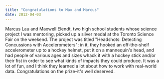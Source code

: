 ```yaml
---
title: "Congratulations to Max and Marcus"
date: 2012-04-03
---
```

Marcus Lau and Maxwell Elendt, two high school students whose science project I was mentoring, picked up a silver medal at the Toronto Science Fair on the weekend. The project was titled "Headshots: Detecting Concussions with Accelerometers"; in it, they hooked an off-the-shelf accelerometer up to a hockey helmet, put it on a mannequin's head, and had people of various ages and sizes whack it with a hockey stick and/or their fist in order to see what kinds of impacts they could produce. It was a lot of fun, and I think they learned a lot about how to work with real-world data. Congratulations on the prize–it's well deserved.
